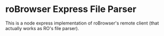 # roBrowser Express File Parser

This is a node express implementation of roBrowser's remote client (that actually works as RO's file parser).
